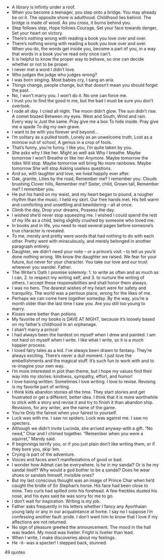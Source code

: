  - A library is infinity under a roof.
 - When you become a teenager, you step onto a bridge. You may already be on it. The opposite shore is adulthood. Childhood lies behind. The bridge is made of wood. As you cross, it burns behind you.
 - Step follows step, Hope follows Courage, Set your face towards danger, Set your heart on victory.
 - There’s nothing wrong with reading a book you love over and over.
 - There’s nothing wrong with reading a book you love over and over. When you do, the words get inside you, become a part of you, in a way that words in a book you’ve read only once can’t.
 - It is helpful to know the proper way to behave, so one can decide whether or not to be proper.
 - I never met a word I didn’t love.
 - Who judges the judge who judges wrong?
 - I was born singing. Most babies cry, I sang an aria.
 - Things change, people change, but that doesn’t mean you should forget the past.
 - No, I won’t marry you. I won’t do it. No one can force me.
 - I trust you to find the good in me, but the bad I must be sure you don’t overlook.
 - I rode all day. I cried all night. The moon didn’t glow. The sun didn’t rise. A comet blazed Between my eyes. West and South, Wind and rain. Every way is Just the same. Pray give me a box To hide inside. Pray give me a spade To dig my own grave.
 - I want to be with you forever and beyond...
 - I’m solitary as a pulled tooth, Lonely as an unwelcome truth, Lost as a minnow out of school, A genius in a crop of fools.
 - That’s funny, you’re funny. I like you, I’m quite taken by you.
 - She asks why I like her. Might as well ask Why I breathe. Maybe tomorrow I won’t Breathe or like her Anymore. Maybe tomorrow the tides Will stop. Maybe tomorrow will bring No more rainbows. Maybe tomorrow She will stop Asking useless questions.
 - And so, with laughter and love, we lived happily ever after.
 - Oak, granite, Lilies by the road, Remember me? I remember you. Clouds brushing Clover hills, Remember me? Sister, child, Grown tall, Remember me? I remember you.
 - He put his hand on my waist, and my heart began to pound, a rougher rhythm than the music. I held my skirt. Our free hands met. His felt warm and comforting and unsettling and bewildering – all at once.
 - Climb the day, Drop your dreams, Possess the day.
 - I wished she’d never stop squeezing me. I wished I could spend the rest of my life as a child, being slightly crushed by someone who loved me.
 - In books and in life, you need to read several pages before someone’s true character is revealed.
 - To me, merely and pretty were words that had nothing to do with each other. Pretty went with miraculously, and merely belonged in another paragraph entirely.
 - Daughter, we didn’t need your note – or a prince’s visit – to tell us you’d done nothing wrong. We know the daughter we raised. We fear for your future, but never for your character. You take our love and our trust wherever you wander. Father.
 - The Writer’s Oath I promise solemnly: 1. to write as often and as much as I can, 2. to respect my writing self, and 3. to nurture the writing of others. I accept these responsibilities and shall honor them always.
 - I was no hero. The dearest wishes of my heart were for safety and tranquility. The world was a perilous place, wrong for the likes of me.
 - Perhaps we can come here together someday. By the way, you’re a month older than the last time I saw you. Are you still too young to marry.
 - Kisses were better than potions.
 - My favorite of my books is DAVE AT NIGHT, because it’s loosely based on my father’s childhood in an orphanage.
 - I shan’t marry a prince!
 - I had always been the hardest on myself when I drew and painted. I am not hard on myself when I write. I like what I write, so it is a much happier process.
 - I loved fairy tales as a kid. I’ve always been drawn to fantasy. They’re always exciting. There’s never a dull moment. I just love the embellishments and the magical stuff. It’s such fun to work with and to re-imagine your own way.
 - I’m more interested in plot than theme, but I hope my values find their way into my stories: kindness, sympathy, effort, and humor!
 - I love having written. Sometimes I love writing. I love to revise. Revising is my favorite part of writing.
 - I think kids abandon stories all the time. They start stories and get frustrated or get a different, better idea. I think that it is more worthwhile to stick with a story and revise it and try to finish it than abandon ship. Revisions, for any writer, are the name of the game.
 - You’re Only the fairest when your fairest to yourself.
 - Luck was with me. I saw no spiders. Luck was against me. I saw no specters.
 - Although we didn’t invite Lucinda, she arrived anyway-with a gift. “No need,” Char and I chimed together. “Remember when you were a squirrel,” Mandy said.
 - If beginnings terrify you, or if you just plain don’t like writing them, or if they bore you, skip ’em.
 - Crying is part of the adventure.
 - Voices and faces aren’t manifestations of good or bad.
 - I wonder how Admat can be everywhere. Is he in my sandal? Or is he my sandal itself? Why would a god bother to be a sandal? Does he wear shoes or sandals himself, invisible ones?
 - But my last conscious thought was an image of Prince Char when he’d caught the bridle of Sir Stephan’s horse. His face had been close to mine. Two curls had spilled onto his forehead. A few freckles dusted his nose, and his eyes said he was sorry for me to go.
 - I don’t wait for inspiration. Writing is my job.
 - Father asks frequently in his letters whether I fancy any Ayorthaian young lady or any in our acquaintance at home. I say no I suppose I’m confessing another fault: pride. I don’t want him to know that I love if my affections are not returned.
 - No sign of pleasure greeted the announcement. The mood in the hall was leaden. My mood was livelier. Fright is livelier than lead.
 - When I write, I make discoveries about my feelings.
 - He -it- was a specter! I stepped back, stunned.

49 quotes